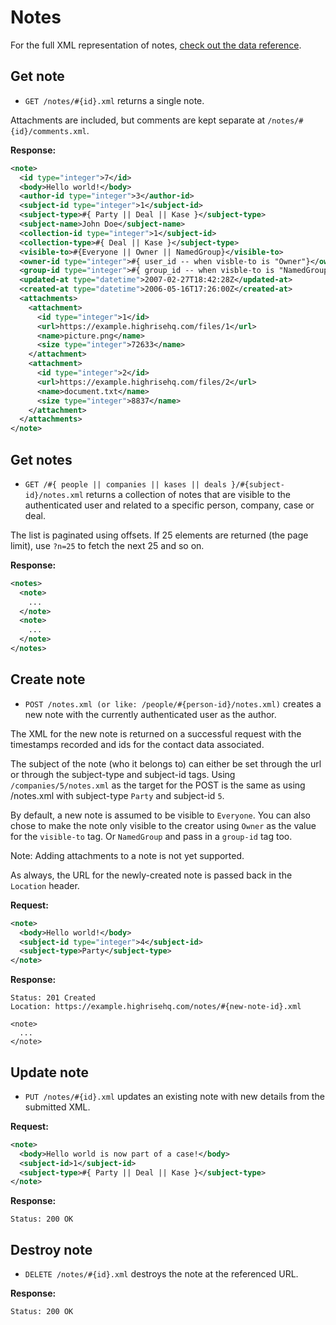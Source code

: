 Notes
=====

For the full XML representation of notes, [check out the data reference](https://github.com/37signals/highrise-api/blob/master/sections/data_reference.md#note).


Get note
--------

* `GET /notes/#{id}.xml` returns a single note.

Attachments are included, but comments are kept separate at `/notes/#{id}/comments.xml`.

**Response:**

``` xml
<note>
  <id type="integer">7</id>
  <body>Hello world!</body>
  <author-id type="integer">3</author-id>
  <subject-id type="integer">1</subject-id>
  <subject-type>#{ Party || Deal || Kase }</subject-type>
  <subject-name>John Doe</subject-name>
  <collection-id type="integer">1</subject-id>
  <collection-type>#{ Deal || Kase }</subject-type>
  <visible-to>#{Everyone || Owner || NamedGroup}</visible-to>
  <owner-id type="integer">#{ user_id -- when visble-to is "Owner"}</owner-id>
  <group-id type="integer">#{ group_id -- when visble-to is "NamedGroup"}</group-id>
  <updated-at type="datetime">2007-02-27T18:42:28Z</updated-at>
  <created-at type="datetime">2006-05-16T17:26:00Z</created-at>
  <attachments>
    <attachment>
      <id type="integer">1</id>
      <url>https://example.highrisehq.com/files/1</url>
      <name>picture.png</name>
      <size type="integer">72633</name>
    </attachment>
    <attachment>
      <id type="integer">2</id>
      <url>https://example.highrisehq.com/files/2</url>
      <name>document.txt</name>
      <size type="integer">8837</name>
    </attachment>
  </attachments>
</note>
```


Get notes
---------

* `GET /#{ people || companies || kases || deals }/#{subject-id}/notes.xml` returns a collection of notes that are visible to the authenticated user and related to a specific person, company, case or deal.

The list is paginated using offsets. If 25 elements are returned (the page limit), use `?n=25` to fetch the next 25 and so on.

**Response:**

``` xml
<notes>
  <note>
    ...
  </note>
  <note>
    ...
  </note>
</notes>
```


Create note
-----------

* `POST /notes.xml (or like: /people/#{person-id}/notes.xml)` creates a new note with the currently authenticated user as the author.

The XML for the new note is returned on a successful request with the timestamps recorded and ids for the contact data associated.

The subject of the note (who it belongs to) can either be set through the url or through the subject-type and subject-id tags. Using `/companies/5/notes.xml` as the target for the POST is the same as using /notes.xml with subject-type `Party` and subject-id `5`.

By default, a new note is assumed to be visible to `Everyone`. You can also chose to make the note only visible to the creator using `Owner` as the value for the `visible-to` tag. Or `NamedGroup` and pass in a `group-id` tag too.

Note: Adding attachments to a note is not yet supported.

As always, the URL for the newly-created note is passed back in the `Location` header.

**Request:**

``` xml
<note>
  <body>Hello world!</body>
  <subject-id type="integer">4</subject-id>
  <subject-type>Party</subject-type>
</note>
```

**Response:**

    Status: 201 Created
    Location: https://example.highrisehq.com/notes/#{new-note-id}.xml

    <note>
      ...
    </note>


Update note
-----------

* `PUT /notes/#{id}.xml` updates an existing note with new details from the submitted XML.

**Request:**

``` xml
<note>
  <body>Hello world is now part of a case!</body>
  <subject-id>1</subject-id>
  <subject-type>#{ Party || Deal || Kase }</subject-type>
</note>
```

**Response:**

    Status: 200 OK


Destroy note
------------

* `DELETE /notes/#{id}.xml` destroys the note at the referenced URL.

**Response:**

    Status: 200 OK
